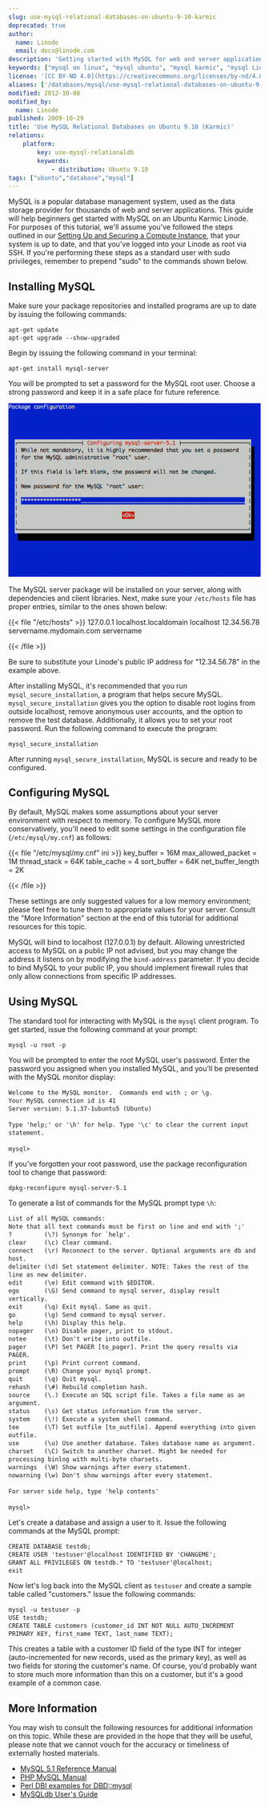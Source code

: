 ```yaml
---
slug: use-mysql-relational-databases-on-ubuntu-9-10-karmic
deprecated: true
author:
  name: Linode
  email: docs@linode.com
description: 'Getting started with MySQL for web and server applications on Ubuntu 9.10 (Karmic).'
keywords: ["mysql on linux", "mysql ubuntu", "mysql karmic", "mysql Linode"]
license: '[CC BY-ND 4.0](https://creativecommons.org/licenses/by-nd/4.0)'
aliases: ['/databases/mysql/use-mysql-relational-databases-on-ubuntu-9-10-karmic/','/databases/mysql/ubuntu-9-10-karmic/']
modified: 2012-10-08
modified_by:
  name: Linode
published: 2009-10-29
title: 'Use MySQL Relational Databases on Ubuntu 9.10 (Karmic)'
relations:
    platform:
        key: use-mysql-relationaldb
        keywords:
            - distribution: Ubuntu 9.10
tags: ["ubuntu","database","mysql"]
---
```




MySQL is a popular database management system, used as the data storage provider for thousands of web and server applications. This guide will help beginners get started with MySQL on an Ubuntu Karmic Linode. For purposes of this tutorial, we'll assume you've followed the steps outlined in our [Setting Up and Securing a Compute Instance](/docs/products/compute/compute-instances/guides/set-up-and-secure/), that your system is up to date, and that you've logged into your Linode as root via SSH. If you're performing these steps as a standard user with sudo privileges, remember to prepend "sudo" to the commands shown below.

## Installing MySQL

Make sure your package repositories and installed programs are up to date by issuing the following commands:

    apt-get update
    apt-get upgrade --show-upgraded

Begin by issuing the following command in your terminal:

    apt-get install mysql-server

You will be prompted to set a password for the MySQL root user. Choose a strong password and keep it in a safe place for future reference.

![Setting the MySQL root password in Ubuntu 9.10 (Karmic).](467-karmic-01-mysql-root-password.png)

The MySQL server package will be installed on your server, along with dependencies and client libraries. Next, make sure your `/etc/hosts` file has proper entries, similar to the ones shown below:

{{< file "/etc/hosts" >}}
127.0.0.1 localhost.localdomain localhost
12.34.56.78 servername.mydomain.com servername

{{< /file >}}


Be sure to substitute your Linode's public IP address for "12.34.56.78" in the example above.

After installing MySQL, it's recommended that you run `mysql_secure_installation`, a program that helps secure MySQL. `mysql_secure_installation` gives you the option to disable root logins from outside localhost, remove anonymous user accounts, and the option to remove the test database. Additionally, it allows you to set your root password. Run the following command to execute the program:

    mysql_secure_installation

After running `mysql_secure_installation`, MySQL is secure and ready to be configured.

## Configuring MySQL

By default, MySQL makes some assumptions about your server environment with respect to memory. To configure MySQL more conservatively, you'll need to edit some settings in the configuration file (`/etc/mysql/my.cnf`) as follows:

{{< file "/etc/mysql/my.cnf" ini >}}
key_buffer = 16M
max_allowed_packet = 1M
thread_stack = 64K
table_cache = 4
sort_buffer = 64K
net_buffer_length = 2K

{{< /file >}}


These settings are only suggested values for a low memory environment; please feel free to tune them to appropriate values for your server. Consult the "More Information" section at the end of this tutorial for additional resources for this topic.

MySQL will bind to localhost (127.0.0.1) by default. Allowing unrestricted access to MySQL on a public IP not advised, but you may change the address it listens on by modifying the `bind-address` parameter. If you decide to bind MySQL to your public IP, you should implement firewall rules that only allow connections from specific IP addresses.

## Using MySQL

The standard tool for interacting with MySQL is the `mysql` client program. To get started, issue the following command at your prompt:

    mysql -u root -p

You will be prompted to enter the root MySQL user's password. Enter the password you assigned when you installed MySQL, and you'll be presented with the MySQL monitor display:

    Welcome to the MySQL monitor.  Commands end with ; or \g.
    Your MySQL connection id is 41
    Server version: 5.1.37-1ubuntu5 (Ubuntu)

    Type 'help;' or '\h' for help. Type '\c' to clear the current input statement.

    mysql>

If you've forgotten your root password, use the package reconfiguration tool to change that password:

    dpkg-reconfigure mysql-server-5.1

To generate a list of commands for the MySQL prompt type `\h`:

    List of all MySQL commands:
    Note that all text commands must be first on line and end with ';'
    ?         (\?) Synonym for `help'.
    clear     (\c) Clear command.
    connect   (\r) Reconnect to the server. Optional arguments are db and host.
    delimiter (\d) Set statement delimiter. NOTE: Takes the rest of the line as new delimiter.
    edit      (\e) Edit command with $EDITOR.
    ego       (\G) Send command to mysql server, display result vertically.
    exit      (\q) Exit mysql. Same as quit.
    go        (\g) Send command to mysql server.
    help      (\h) Display this help.
    nopager   (\n) Disable pager, print to stdout.
    notee     (\t) Don't write into outfile.
    pager     (\P) Set PAGER [to_pager]. Print the query results via PAGER.
    print     (\p) Print current command.
    prompt    (\R) Change your mysql prompt.
    quit      (\q) Quit mysql.
    rehash    (\#) Rebuild completion hash.
    source    (\.) Execute an SQL script file. Takes a file name as an argument.
    status    (\s) Get status information from the server.
    system    (\!) Execute a system shell command.
    tee       (\T) Set outfile [to_outfile]. Append everything into given outfile.
    use       (\u) Use another database. Takes database name as argument.
    charset   (\C) Switch to another charset. Might be needed for processing binlog with multi-byte charsets.
    warnings  (\W) Show warnings after every statement.
    nowarning (\w) Don't show warnings after every statement.

    For server side help, type 'help contents'

    mysql>

Let's create a database and assign a user to it. Issue the following commands at the MySQL prompt:

    CREATE DATABASE testdb;
    CREATE USER 'testuser'@localhost IDENTIFIED BY 'CHANGEME';
    GRANT ALL PRIVILEGES ON testdb.* TO 'testuser'@localhost;
    exit

Now let's log back into the MySQL client as `testuser` and create a sample table called "customers." Issue the following commands:

    mysql -u testuser -p
    USE testdb;
    CREATE TABLE customers (customer_id INT NOT NULL AUTO_INCREMENT PRIMARY KEY, first_name TEXT, last_name TEXT);

This creates a table with a customer ID field of the type INT for integer (auto-incremented for new records, used as the primary key), as well as two fields for storing the customer's name. Of course, you'd probably want to store much more information than this on a customer, but it's a good example of a common case.

## More Information

You may wish to consult the following resources for additional information on this topic. While these are provided in the hope that they will be useful, please note that we cannot vouch for the accuracy or timeliness of externally hosted materials.

- [MySQL 5.1 Reference Manual](http://dev.mysql.com/doc/refman/5.1/en/)
- [PHP MySQL Manual](http://us2.php.net/manual/en/book.mysql.php)
- [Perl DBI examples for DBD::mysql](http://sql-info.de/mysql/examples/Perl-DBI-examples.html)
- [MySQLdb User's Guide](http://mysql-python.sourceforge.net/MySQLdb.html)



